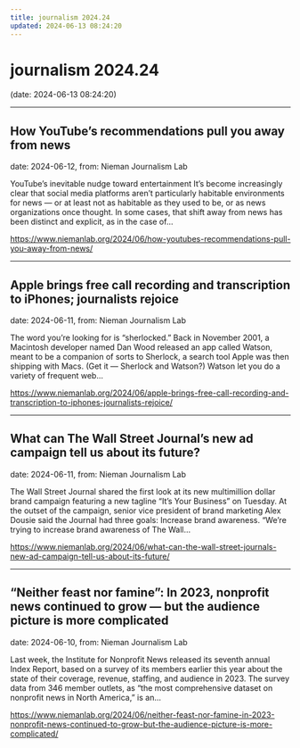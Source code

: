 ```yaml
---
title: journalism 2024.24
updated: 2024-06-13 08:24:20
---
```


# journalism 2024.24

(date: 2024-06-13 08:24:20)

---

## How YouTube’s recommendations pull you away from news

date: 2024-06-12, from: Nieman Journalism Lab

YouTube&#8217;s inevitable nudge toward entertainment It’s become increasingly clear that social media platforms aren’t particularly habitable environments for news — or at least not as habitable as they used to be, or as news organizations once thought. In some cases, that shift away from news has been distinct and explicit, as in the case of... 

<https://www.niemanlab.org/2024/06/how-youtubes-recommendations-pull-you-away-from-news/>

---

## Apple brings free call recording and transcription to iPhones; journalists rejoice

date: 2024-06-11, from: Nieman Journalism Lab

The word you&#8217;re looking for is &#8220;sherlocked.&#8221; Back in November 2001, a Macintosh developer named Dan Wood released an app called Watson, meant to be a companion of sorts to Sherlock, a search tool Apple was then shipping with Macs. (Get it — Sherlock and Watson?) Watson let you do a variety of frequent web... 

<https://www.niemanlab.org/2024/06/apple-brings-free-call-recording-and-transcription-to-iphones-journalists-rejoice/>

---

## What can The Wall Street Journal’s new ad campaign tell us about its future?

date: 2024-06-11, from: Nieman Journalism Lab

The Wall Street Journal shared the first look at its new multimillion dollar brand campaign featuring a new tagline &#8220;It&#8217;s Your Business&#8221; on Tuesday. At the outset of the campaign, senior vice president of brand marketing Alex Dousie said the Journal had three goals: Increase brand awareness. &#8220;We&#8217;re trying to increase brand awareness of The Wall... 

<https://www.niemanlab.org/2024/06/what-can-the-wall-street-journals-new-ad-campaign-tell-us-about-its-future/>

---

## “Neither feast nor famine”: In 2023, nonprofit news continued to grow — but the audience picture is more complicated

date: 2024-06-10, from: Nieman Journalism Lab

Last week, the Institute for Nonprofit News released its seventh annual Index Report, based on a survey of its members earlier this year about the state of their coverage, revenue, staffing, and audience in 2023. The survey data from 346 member outlets, as “the most comprehensive dataset on nonprofit news in North America,” is an... 

<https://www.niemanlab.org/2024/06/neither-feast-nor-famine-in-2023-nonprofit-news-continued-to-grow-but-the-audience-picture-is-more-complicated/>

